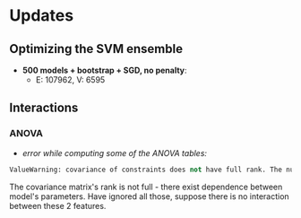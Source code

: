 # Updates

## Optimizing the SVM ensemble

* **500 models + bootstrap + SGD, no penalty**:
    * E: 107962, V: 6595


## Interactions

### ANOVA

- _error while computing some of the ANOVA tables:_
```python
ValueWarning: covariance of constraints does not have full rank. The number of constraints is 1, but rank is 0
```

The covariance matrix's rank is not full - there exist dependence between model's parameters.
Have ignored all those, suppose there is no interaction between these 2 features.